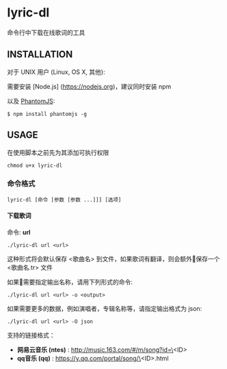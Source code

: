 # lyric-dl

命令行中下载在线歌词的工具

## INSTALLATION

对于 UNIX 用户 (Linux, OS X, 其他):

需要安装 [Node.js] (https://nodejs.org)，建议同时安装 npm

以及 [PhantomJS](http://phantomjs.org):

	$ npm install phantomjs -g
	
## USAGE

在使用脚本之前先为其添加可执行权限

	chmod u+x lyric-dl

### 命令格式
	lyric-dl [命令 [参数 [参数 ...]]] [选项]

#### 下载歌词

命令: __url__

	./lyric-dl url <url>
	
这种形式将会默认保存 <歌曲名> 到文件，如果歌词有翻译，则会额外保存一个 <歌曲名.tr> 文件

如果需要指定输出名称，请用下列形式的命令:

	./lyric-dl url <url> -o <output>
	
如果需要更多的数据，例如演唱者，专辑名称等，请指定输出格式为 json:

	./lyric-dl url <url> -O json

支持的链接格式：

* **网易云音乐 (ntes)** : http://music.163.com/#/m/song?id=\<ID\>
* **qq音乐 (qq)** : https://y.qq.com/portal/song/\<ID\>.html